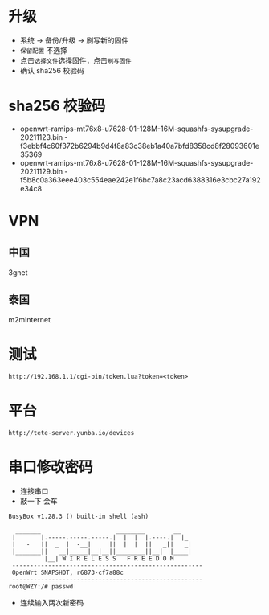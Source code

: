 # 升级

* 系统 -> 备份/升级 -> 刷写新的固件
* `保留配置` 不选择
* 点击`选择文件`选择固件，点击`刷写固件`
* 确认 sha256 校验码

# sha256 校验码

* openwrt-ramips-mt76x8-u7628-01-128M-16M-squashfs-sysupgrade-20211123.bin - f3ebbf4c60f372b6294b9d4f8a83c38eb1a40a7bfd8358cd8f28093601e35369
* openwrt-ramips-mt76x8-u7628-01-128M-16M-squashfs-sysupgrade-20211129.bin - f5b8c0a363eee403c554eae242e1f6bc7a8c23acd6388316e3cbc27a192e34c8

# VPN

## 中国

3gnet

## 泰国

m2minternet

# 测试

```
http://192.168.1.1/cgi-bin/token.lua?token=<token>
```

# 平台

```
http://tete-server.yunba.io/devices
```

# 串口修改密码

* 连接串口
* 敲一下 会车

```
BusyBox v1.28.3 () built-in shell (ash)

  _______                     ________        __
 |       |.-----.-----.-----.|  |  |  |.----.|  |_
 |   -   ||  _  |  -__|     ||  |  |  ||   _||   _|
 |_______||   __|_____|__|__||________||__|  |____|
          |__| W I R E L E S S   F R E E D O M
 -----------------------------------------------------
 OpenWrt SNAPSHOT, r6873-cf7a88c
 -----------------------------------------------------
root@WZY:/# passwd
```
* 连续输入两次新密码

